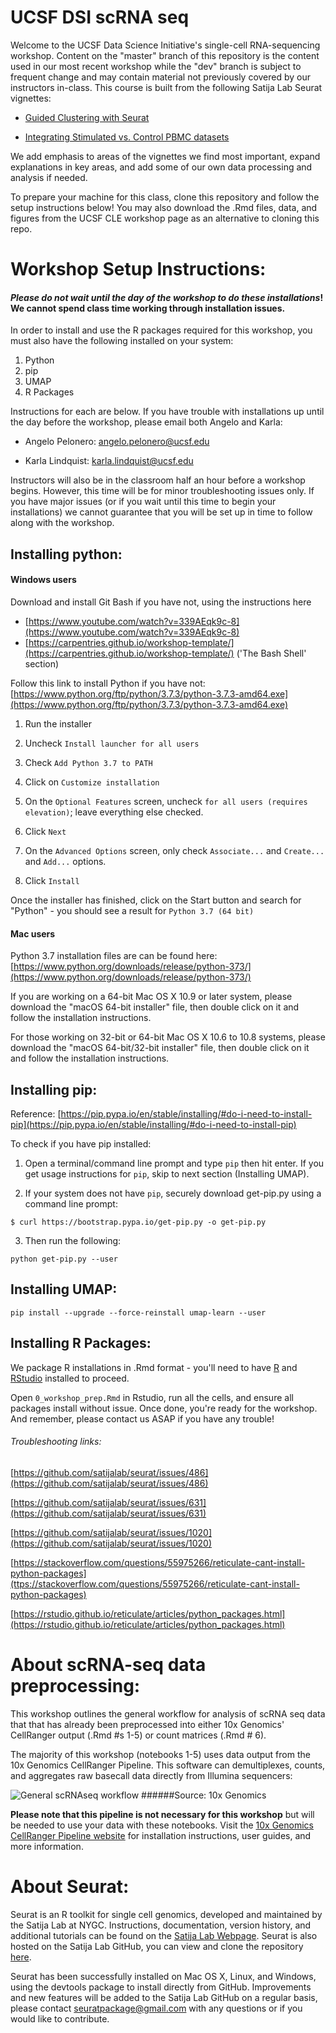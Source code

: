 # UCSF DSI scRNA seq

Welcome to the UCSF Data Science Initiative's single-cell RNA-sequencing workshop. Content on the "master" branch of this repository is the content used in our most recent workshop while the "dev" branch is subject to frequent change and may contain material not previously covered by our instructors in-class. This course is built from the following Satija Lab Seurat vignettes:

- [Guided Clustering with Seurat](https://satijalab.org/seurat/v3.0/pbmc3k_tutorial.html)

- [Integrating Stimulated vs. Control PBMC datasets](https://satijalab.org/seurat/v3.0/immune_alignment.html)

We add emphasis to areas of the vignettes we find most important, expand explanations in key areas, and add some of our own data processing and analysis if needed.

To prepare your machine for this class, clone this repository and follow the setup instructions below! You may also download the .Rmd files, data, and figures from the UCSF CLE workshop page as an alternative to cloning this repo.

# Workshop Setup Instructions:

#### *Please do not wait until the day of the workshop to do these installations*! We cannot spend class time working through installation issues.

In order to install and use the R packages required for this workshop, you must also have the following installed on your system:

1. Python
2. pip
3. UMAP
4. R Packages

Instructions for each are below. If you have trouble with installations up until the day before the workshop, please email both Angelo and Karla:  

- Angelo Pelonero: [angelo.pelonero@ucsf.edu](mailto:angelo.pelonero@ucsf.edu)

- Karla Lindquist: [karla.lindquist@ucsf.edu](mailto:karla.lindquist@ucsf.edu)  

Instructors will also be in the classroom half an hour before a workshop begins. However, this time will be for minor troubleshooting issues only. If you have major issues (or if you wait until this time to begin your installations) we cannot guarantee that you will be set up in time to follow along with the workshop.     

## Installing python:

#### Windows users

Download and install Git Bash if you have not, using the instructions here

- [https://www.youtube.com/watch?v=339AEqk9c-8](https://www.youtube.com/watch?v=339AEqk9c-8)
- [https://carpentries.github.io/workshop-template/](https://carpentries.github.io/workshop-template/) ('The Bash Shell' section)

Follow this link to install Python if you have not: [https://www.python.org/ftp/python/3.7.3/python-3.7.3-amd64.exe](https://www.python.org/ftp/python/3.7.3/python-3.7.3-amd64.exe)

1. Run the installer 

2. Uncheck `Install launcher for all users` 

3. Check `Add Python 3.7 to PATH` 

4. Click on `Customize installation`

5. On the `Optional Features` screen, uncheck `for all users (requires elevation)`; leave everything else checked.

6. Click `Next`

7. On the `Advanced Options` screen, only check `Associate...` and `Create...` and `Add...` options.

8. Click `Install`

Once the installer has finished, click on the Start button and search for "Python" - you should see a result for `Python 3.7 (64 bit)`

#### Mac users

Python 3.7 installation files are can be found here: [https://www.python.org/downloads/release/python-373/](https://www.python.org/downloads/release/python-373/)

If you are working on a 64-bit Mac OS X 10.9 or later system, please download the "macOS 64-bit installer" file, then double click on it and follow the installation instructions.

For those working on 32-bit or 64-bit Mac OS X 10.6 to 10.8 systems, please download the "macOS 64-bit/32-bit installer" file, then double click on it and follow the installation instructions.


## Installing pip:

Reference: [https://pip.pypa.io/en/stable/installing/#do-i-need-to-install-pip](https://pip.pypa.io/en/stable/installing/#do-i-need-to-install-pip)

To check if you have pip installed:

1. Open a terminal/command line prompt and type `pip` then hit enter. If you get usage instructions for `pip`, skip to next section (Installing UMAP).


2. If your system does not have `pip`, securely download get-pip.py using a command line prompt:

`$ curl https://bootstrap.pypa.io/get-pip.py -o get-pip.py`

3. Then run the following:

`python get-pip.py --user`


## Installing UMAP:

`pip install --upgrade --force-reinstall umap-learn --user`

## Installing R Packages:
We package R installations in .Rmd format - you'll need to have [R](https://www.r-project.org) and [RStudio](https://www.rstudio.com/products/rstudio/download/) installed to proceed.

Open `0_workshop_prep.Rmd` in Rstudio, run all the cells, and ensure all packages install without issue. Once done, you're ready for the workshop. And remember, please contact us ASAP if you have any trouble!

###### Troubleshooting links:

[https://github.com/satijalab/seurat/issues/486](https://github.com/satijalab/seurat/issues/486)

[https://github.com/satijalab/seurat/issues/631](https://github.com/satijalab/seurat/issues/631)

[https://github.com/satijalab/seurat/issues/1020](https://github.com/satijalab/seurat/issues/1020)

[https://stackoverflow.com/questions/55975266/reticulate-cant-install-python-packages](ttps://stackoverflow.com/questions/55975266/reticulate-cant-install-python-packages)

[https://rstudio.github.io/reticulate/articles/python_packages.html](https://rstudio.github.io/reticulate/articles/python_packages.html)

# About scRNA-seq data preprocessing:
This workshop outlines the general workflow for analysis of scRNA seq data that that has already been preprocessed into either 10x Genomics' CellRanger output (.Rmd #s 1-5) or count matrices (.Rmd # 6).

The majority of this workshop (notebooks 1-5) uses data output from the 10x Genomics CellRanger Pipeline. This software can demultiplexes, counts, and aggregates raw basecall data directly from Illumina sequencers:

![General scRNAseq workflow](https://support.10xgenomics.com/img/cellranger-workflows/cellranger_simplest_1_bw_2.png)
######Source: 10x Genomics

__Please note that this pipeline is not necessary for this workshop__ but will be needed to use your data with these notebooks. Visit the [10x Genomics CellRanger Pipeline website](https://support.10xgenomics.com/single-cell-gene-expression/software/pipelines/latest/what-is-cell-ranger) for installation instructions, user guides, and more information.

# About Seurat:

Seurat is an R toolkit for single cell genomics, developed and maintained by the Satija Lab at NYGC. Instructions, documentation, version history, and additional tutorials can be found on the [Satija Lab Webpage](https://satijalab.org/seurat). Seurat is also hosted on the Satija Lab GitHub, you can view and clone the repository [here](https://github.com/satijalab/seurat).

Seurat has been successfully installed on Mac OS X, Linux, and Windows, using the devtools package to install directly from GitHub. Improvements and new features will be added to the Satija Lab GitHub on a regular basis, please contact seuratpackage@gmail.com with any questions or if you would like to contribute.
